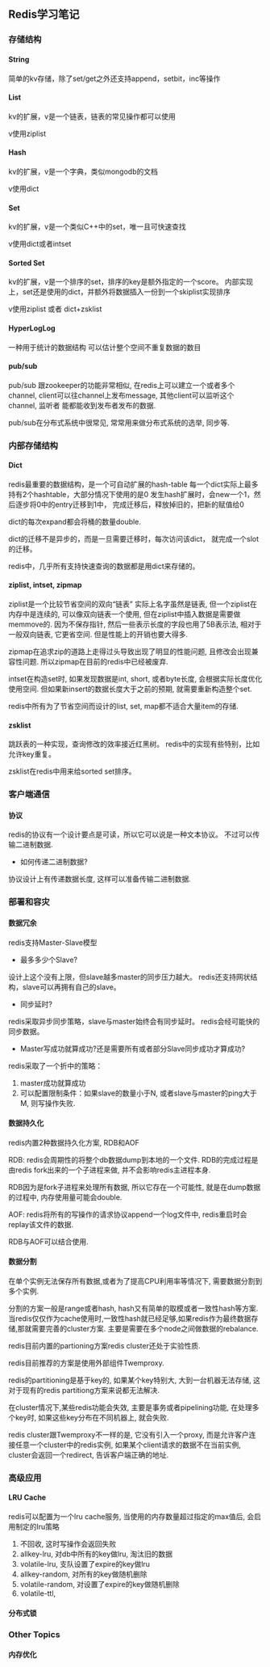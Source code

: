 ## Redis学习笔记

### 存储结构

#### String

简单的kv存储，除了set/get之外还支持append，setbit，inc等操作

#### List

kv的扩展，v是一个链表，链表的常见操作都可以使用

v使用ziplist

#### Hash

kv的扩展，v是一个字典，类似mongodb的文档

v使用dict

#### Set

kv的扩展，v是一个类似C++中的set，唯一且可快速查找

v使用dict或者intset

#### Sorted Set

kv的扩展，v是一个排序的set，排序的key是额外指定的一个score。
内部实现上，set还是使用的dict，并额外将数据插入一份到一个skiplist实现排序

v使用ziplist 或者 dict+zsklist

#### HyperLogLog

一种用于统计的数据结构
可以估计整个空间不重复数据的数目

#### pub/sub

pub/sub 跟zookeeper的功能非常相似, 在redis上可以建立一个或者多个channel,
client可以往channel上发布message, 其他client可以监听这个channel, 监听者
能都能收到发布者发布的数据.

pub/sub在分布式系统中很常见, 常常用来做分布式系统的选举, 同步等.


### 内部存储结构

#### Dict

redis最重要的数据结构，是一个可自动扩展的hash-table
每一个dict实际上最多持有2个hashtable，大部分情况下使用的是0
发生hash扩展时，会new一个1，然后逐步将0中的entry迁移到1中，
完成迁移后，释放掉旧的，把新的赋值给0

dict的每次expand都会将桶的数量double.

dict的迁移不是异步的，而是一旦需要迁移时，每次访问该dict，
就完成一个slot的迁移。

redis中，几乎所有支持快速查询的数据都是用dict来存储的。

#### ziplist, intset, zipmap

ziplist是一个比较节省空间的双向“链表”
实际上名字虽然是链表, 但一个ziplist在内存中是连续的, 可以像双向链表一个使用,
但在ziplist中插入数据是需要做memmove的.
因为不保存指针, 然后一些表示长度的字段也用了5B表示法, 相对于一般双向链表, 它更省空间.
但是性能上的开销也要大得多.

zipmap在追求zip的道路上走得过头导致出现了明显的性能问题, 且修改会出现兼容性问题.
所以zipmap在目前的redis中已经被废弃.

intset在构造set时, 如果发现数据是int, short, 或者byte长度, 会根据实际长度优化使用空间.
但如果新insert的数据长度大于之前的预期, 就需要重新构造整个set.

redis中所有为了节省空间而设计的list, set, map都不适合大量item的存储.

#### zsklist

跳跃表的一种实现，查询修改的效率接近红黑树。
redis中的实现有些特别，比如允许key重复。

zsklist在redis中用来给sorted set排序。

### 客户端通信

#### 协议

redis的协议有一个设计要点是可读，所以它可以说是一种文本协议。
不过可以传输二进制数据.

* 如何传递二进制数据?

协议设计上有传递数据长度, 这样可以准备传输二进制数据.

### 部署和容灾

#### 数据冗余

redis支持Master-Slave模型

* 最多多少个Slave?

设计上这个没有上限，但slave越多master的同步压力越大。
redis还支持网状结构，slave可以再拥有自己的slave。

* 同步延时?

redis采取异步同步策略，slave与master始终会有同步延时。
redis会经可能快的同步数据。

* Master写成功就算成功?还是需要所有或者部分Slave同步成功才算成功?

redis采取了一个折中的策略：
1. master成功就算成功
2. 可以配置限制条件：如果slave的数量小于N, 或者slave与master的ping大于M, 则写操作失败.

#### 数据持久化

redis内置2种数据持久化方案, RDB和AOF

RDB: redis会周期性的将整个db数据dump到本地的一个文件.
RDB的完成过程是由redis fork出来的一个子进程来做, 并不会影响redis主进程本身.

RDB因为是fork子进程来处理所有数据, 所以它存在一个可能性, 就是在dump数据的过程中, 内存使用量可能会double.

AOF: redis将所有的写操作的请求协议append一个log文件中, redis重启时会replay该文件的数据.

RDB与AOF可以结合使用.

#### 数据分割

在单个实例无法保存所有数据,或者为了提高CPU利用率等情况下, 需要数据分割到多个实例.

分割的方案一般是range或者hash, hash又有简单的取模或者一致性hash等方案.
当redis仅仅作为cache使用时,一致性hash就已经足够,如果redis作为最终数据存储,那就需要完善的cluster方案.
主要是需要在多个node之间做数据的rebalance.

redis目前内置的partioning方案redis cluster还处于实验性质.

redis目前推荐的方案是使用外部组件Twemproxy.

redis的partitioning是基于key的, 如果某个key特别大,
大到一台机器无法存储, 这对于现有的redis partitiong方案来说都无法解决.

在cluster情况下,某些redis功能会失效, 主要是事务或者pipelining功能, 在处理多个key时,
如果这些key分布在不同机器上, 就会失败.

redis cluster跟Twemproxy不一样的是, 它没有引入一个proxy,
而是允许客户连接任意一个cluster中的redis实例, 如果某个client请求的数据不在当前实例,
cluster会返回一个redirect, 告诉客户端正确的地址.


### 高级应用

#### LRU Cache

redis可以配置为一个lru cache服务, 当使用的内存数量超过指定的max值后, 会启用制定的lru策略

1. 不回收, 这时写操作会返回失败
2. allkey-lru, 对db中所有的key做lru, 淘汰旧的数据
3. volatile-lru, 支队设置了expire的key做lru
4. allkey-random, 对所有的key做随机删除
5. volatile-random, 对设置了expire的key做随机删除
6. volatile-ttl, 

#### 分布式锁

### Other Topics

#### 内存优化
